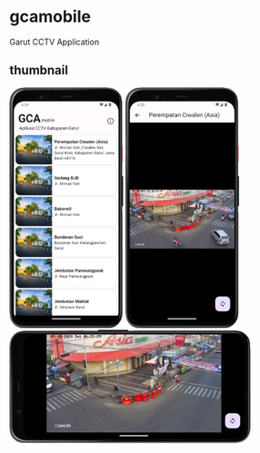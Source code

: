 # gcamobile
Garut CCTV Application

## thumbnail 

<img src="./docs/home_screen.png" alt="Project thumbnail" style="max-width: 200px;">
<img src="./docs/live_stream_screen_portrait.png" alt="Project thumbnail" style="max-width: 200px;">

<img src="./docs/live_stream_screen_landscape.png" alt="Project thumbnail" style="max-height: 200px;">
